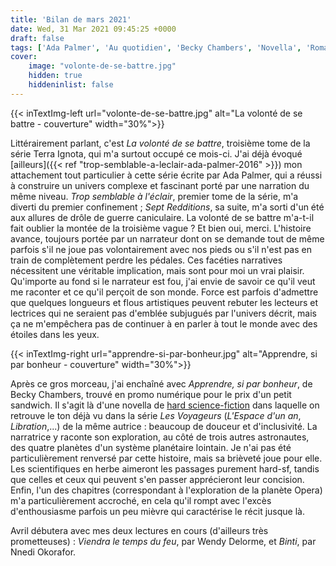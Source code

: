 ```yaml
---
title: 'Bilan de mars 2021'
date: Wed, 31 Mar 2021 09:45:25 +0000
draft: false
tags: ['Ada Palmer', 'Au quotidien', 'Becky Chambers', 'Novella', 'Roman', 'SFFF', 'Terra Ignota']
cover: 
    image: "volonte-de-se-battre.jpg"
    hidden: true
    hiddeninlist: false
---
```


{{< inTextImg-left url="volonte-de-se-battre.jpg" alt="La volonté de se battre - couverture" width="30%">}} 

Littérairement parlant, c'est _La volonté de se battre_, troisième tome de la série Terra Ignota, qui m'a surtout occupé ce mois-ci. J'ai déjà évoqué [ailleurs]({{< ref "trop-semblable-a-leclair-ada-palmer-2016" >}}) mon attachement tout particulier à cette série écrite par Ada Palmer, qui a réussi à construire un univers complexe et fascinant porté par une narration du même niveau. _Trop semblable à l'éclair_, premier tome de la série, m'a diverti du premier confinement ; _Sept Redditions_, sa suite, m'a sorti d'un été aux allures de drôle de guerre caniculaire. La volonté de se battre m'a-t-il fait oublier la montée de la troisième vague ? Et bien oui, merci. L'histoire avance, toujours portée par un narrateur dont on se demande tout de même parfois s'il ne joue pas volontairement avec nos pieds ou s'il n'est pas en train de complètement perdre les pédales. Ces facéties narratives nécessitent une véritable implication, mais sont pour moi un vrai plaisir. Qu'importe au fond si le narrateur est fou, j'ai envie de savoir ce qu'il veut me raconter et ce qu'il perçoit de son monde. Force est parfois d'admettre que quelques longueurs et flous artistiques peuvent rebuter les lecteurs et lectrices qui ne seraient pas d'emblée subjugués par l'univers décrit, mais ça ne m'empêchera pas de continuer à en parler à tout le monde avec des étoiles dans les yeux.

{{< inTextImg-right url="apprendre-si-par-bonheur.jpg" alt="Apprendre, si par bonheur - couverture" width="30%">}} 

Après ce gros morceau, j'ai enchaîné avec _Apprendre, si par bonheur_, de Becky Chambers, trouvé en promo numérique pour le prix d'un petit sandwich. Il s'agit là d'une novella de [hard science-fiction](https://fr.wikipedia.org/wiki/Hard_science-fiction) dans laquelle on retrouve le ton déjà vu dans la série _Les Voyageurs_ (_L'Espace d'un an_, _Libration_,...) de la même autrice : beaucoup de douceur et d'inclusivité. La narratrice y raconte son exploration, au côté de trois autres astronautes, des quatre planètes d'un système planétaire lointain. Je n'ai pas été particulièrement renversé par cette histoire, mais sa brièveté joue pour elle. Les scientifiques en herbe aimeront les passages purement hard-sf, tandis que celles et ceux qui peuvent s'en passer apprécieront leur concision. Enfin, l'un des chapitres (correspondant à l'exploration de la planète Opera) m'a particulièrement accroché, en cela qu'il rompt avec l'excès d'enthousiasme parfois un peu mièvre qui caractérise le récit jusque là.

Avril débutera avec mes deux lectures en cours (d'ailleurs très prometteuses) : _Viendra le temps du feu_, par Wendy Delorme, et _Binti_, par Nnedi Okorafor.